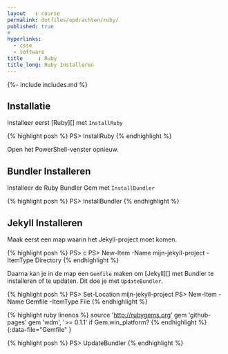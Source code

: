 ```yaml
---
layout   : course
permalink: dotfiles/opdrachten/ruby/
published: true
#
hyperlinks:
  - csse
  - software
title     : Ruby
title_long: Ruby Installeren
---
```

{%- include includes.md %}

Installatie
-----------

Installeer eerst [Ruby][] met `InstallRuby`

{% highlight posh %}
PS> InstallRuby
{% endhighlight %}

Open het PowerShell-venster opnieuw.

Bundler Installeren
-------------------

Installeer de Ruby Bundler Gem met `InstallBundler`

{% highlight posh %}
PS> InstallBundler
{% endhighlight %}

Jekyll Installeren
------------------

Maak eerst een map waarin het Jekyll-project moet komen.

{% highlight posh %}
PS> c
PS> New-Item -Name mijn-jekyll-project -ItemType Directory
{% endhighlight %}

Daarna kan je in de map een `Gemfile` maken om [Jekyll][] met Bundler te installeren of te updaten. Dit doe je met `UpdateBundler`.

{% highlight posh %}
PS> Set-Location mijn-jekyll-project
PS> New-Item -Name Gemfile -ItemType File
{% endhighlight %}

{% highlight ruby linenos %}
source 'http://rubygems.org'
gem 'github-pages'
gem 'wdm', '>= 0.1.1' if Gem.win_platform?
{% endhighlight %}{:data-file="Gemfile" }

{% highlight posh %}
PS> UpdateBundler
{% endhighlight %}